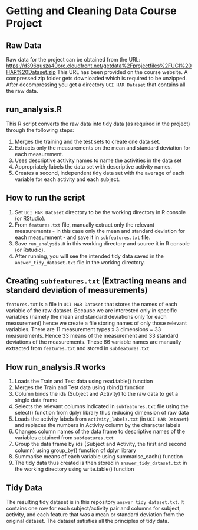 # Getting and Cleaning Data Course Project

## Raw Data

Raw data for the project can be obtained from the URL: https://d396qusza40orc.cloudfront.net/getdata%2Fprojectfiles%2FUCI%20HAR%20Dataset.zip 
This URL has been provided on the course website.
A compressed zip folder gets downloaded which is required to be unzipped.
After decompressing you get a directory `UCI HAR Dataset` that contains all the raw data. 

## run_analysis.R

This R script converts the raw data into tidy data (as required in the project) through the following steps:

1. Merges the training and the test sets to create one data set.
2. Extracts only the measurements on the mean and standard deviation for each measurement. 
3. Uses descriptive activity names to name the activities in the data set
4. Appropriately labels the data set with descriptive activity names. 
5. Creates a second, independent tidy data set with the average of each variable for each activity and each subject. 

## How to run the script

1. Set `UCI HAR Dataset` directory to be the working directory in R console (or RStudio).
2. From `features.txt` file, manually extract only the relevant measurements - in this case only the mean and standard deviation for each measurement - and save it in `subfeatures.txt` file.
3. Save `run_analysis.R` in this working directory and source it in R console (or Rstudio).
4. After running, you will see the intended tidy data saved in the `answer_tidy_dataset.txt` file in the working directory.

## Creating `subfeatures.txt` (Extracting means and standard deviation of measurements)

`features.txt` is a file in `UCI HAR Dataset` that stores the names of each variable of the raw dataset. Because we are interested only in specific variables (namely the mean and standard deviations only for each measurement) hence we create a file storing names of only those relevant variables. There are 11 measurement types x 3 dimensions = 33 measurements. Hence 33 means of the measurement and 33 standard deviations of the measurements. These 66 variable names are manually extracted from `features.txt` and stored in `subfeatures.txt`

## How run_analysis.R works

1. Loads the Train and Test data using read.table() function
2. Merges the Train and Test data using rbind() function
3. Column binds the ids (Subject and Activity) to the raw data to get a single data frame
4. Selects the relevant columns indicated in `subfeatures.txt` file using the select() function from dplyr library thus reducing dimension of raw data
5. Loads the activity labels from `activity_labels.txt` (in `UCI HAR Dataset`) and replaces the numbers in Activity column by the character labels
6. Changes column names of the data frame to descriptive names of the variables obtained from `subfeatures.txt`
7. Group the data frame by ids (Subject and Activity, the first and second column) using group_by() function of dplyr library
8. Summarise means of each variable using summarise_each() function
9. The tidy data thus created is then stored in `answer_tidy_dataset.txt` in the working directory using write.table() function

## Tidy Data

The resulting tidy dataset is in this repository `answer_tidy_dataset.txt`. It contains one row for each subject/activity pair and columns for subject, activity, and each feature that was a mean or standard deviation from the original dataset. The dataset satisfies all the principles of tidy data.
